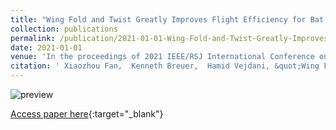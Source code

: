 ```yaml
---
title: "Wing Fold and Twist Greatly Improves Flight Efficiency for Bat-Scale Flapping Wing Robots"
collection: publications
permalink: /publication/2021-01-01-Wing-Fold-and-Twist-Greatly-Improves-Flight-Efficiency-for-Bat-Scale-Flapping-Wing-Robots
date: 2021-01-01
venue: 'In the proceedings of 2021 IEEE/RSJ International Conference on Intelligent Robots and Systems (IROS)'
citation: ' Xiaozhou Fan,  Kenneth Breuer,  Hamid Vejdani, &quot;Wing Fold and Twist Greatly Improves Flight Efficiency for Bat-Scale Flapping Wing Robots.&quot; In the proceedings of 2021 IEEE/RSJ International Conference on Intelligent Robots and Systems (IROS), 2021.'
---
```

![preview](http://xiaozhoufan.github.io/images/2021_Fan_C_preview.jpg)

[Access paper here](http://xiaozhoufan.github.io/files/2021_Fan_C_Wing_Fold_and_Twist_Greatly_Improves_Flight_Efficiency_for_Bat-Scale_Flapping_Wing_Robots.pdf){:target="_blank"}
